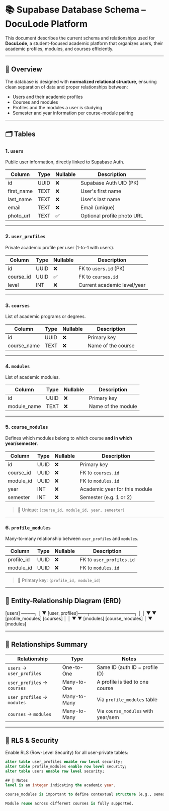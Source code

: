 # 📚 Supabase Database Schema – DocuLode Platform

This document describes the current schema and relationships used for **DocuLode**, a student-focused academic platform that organizes users, their academic profiles, modules, and courses efficiently.

---

## 🧩 Overview

The database is designed with **normalized relational structure**, ensuring clean separation of data and proper relationships between:

- Users and their academic profiles  
- Courses and modules  
- Profiles and the modules a user is studying  
- Semester and year information per course-module pairing  

---

## 🗂️ Tables

### 1. `users`
Public user information, directly linked to Supabase Auth.

| Column       | Type  | Nullable | Description                  |
|--------------|-------|----------|------------------------------|
| id           | UUID  | ❌       | Supabase Auth UID (PK)       |
| first_name   | TEXT  | ❌       | User's first name            |
| last_name    | TEXT  | ❌       | User's last name             |
| email        | TEXT  | ❌       | Email (unique)               |
| photo_url    | TEXT  | ✅       | Optional profile photo URL   |

---

### 2. `user_profiles`
Private academic profile per user (1-to-1 with users).

| Column      | Type  | Nullable | Description                        |
|-------------|-------|----------|------------------------------------|
| id          | UUID  | ❌       | FK to `users.id` (PK)              |
| course_id   | UUID  | ✅       | FK to `courses.id`                 |
| level       | INT   | ❌       | Current academic level/year        |

---

### 3. `courses`
List of academic programs or degrees.

| Column       | Type  | Nullable | Description        |
|--------------|-------|----------|--------------------|
| id           | UUID  | ❌       | Primary key        |
| course_name  | TEXT  | ❌       | Name of the course |

---

### 4. `modules`
List of academic modules.

| Column       | Type  | Nullable | Description         |
|--------------|-------|----------|---------------------|
| id           | UUID  | ❌       | Primary key         |
| module_name  | TEXT  | ❌       | Name of the module  |

---

### 5. `course_modules`
Defines which modules belong to which course **and in which year/semester**.

| Column     | Type  | Nullable | Description                         |
|------------|-------|----------|-------------------------------------|
| id         | UUID  | ❌       | Primary key                         |
| course_id  | UUID  | ❌       | FK to `courses.id`                  |
| module_id  | UUID  | ❌       | FK to `modules.id`                  |
| year       | INT   | ❌       | Academic year for this module       |
| semester   | INT   | ❌       | Semester (e.g. 1 or 2)              |

> 🔐 Unique: `(course_id, module_id, year, semester)`

---

### 6. `profile_modules`
Many-to-many relationship between `user_profiles` and `modules`.

| Column      | Type  | Nullable | Description                         |
|-------------|-------|----------|-------------------------------------|
| profile_id  | UUID  | ❌       | FK to `user_profiles.id`            |
| module_id   | UUID  | ❌       | FK to `modules.id`                  |

> 🔐 Primary key: `(profile_id, module_id)`

---

## 🧮 Entity-Relationship Diagram (ERD)

[users] ────┐
            │
            ▼
[user_profiles]───┬──────────────┐
                  │              │
                  ▼              ▼
         [profile_modules]   [courses]
                  │              │
                  ▼              ▼
              [modules]   [course_modules]
                  │
                  ▼
              [modules]


---

## 🔗 Relationships Summary

| Relationship                      | Type                | Notes                                 |
|----------------------------------|---------------------|---------------------------------------|
| `users` → `user_profiles`        | One-to-One          | Same ID (auth ID = profile ID)        |
| `user_profiles` → `courses`      | Many-to-One         | A profile is tied to one course       |
| `user_profiles` → `modules`      | Many-to-Many        | Via `profile_modules` table           |
| `courses` → `modules`            | Many-to-Many        | Via `course_modules` with year/sem    |

---

## 🔐 RLS & Security

Enable RLS (Row-Level Security) for all user-private tables:

```sql
alter table user_profiles enable row level security;
alter table profile_modules enable row level security;
alter table users enable row level security;

## 🧠 Notes
level is an integer indicating the academic year.

course_modules is important to define contextual structure (e.g., semester/year of a module in a specific course).

Module reuse across different courses is fully supported.